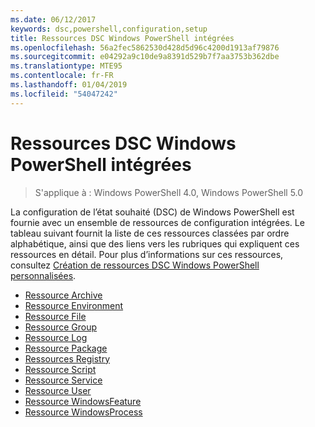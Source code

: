 ```yaml
---
ms.date: 06/12/2017
keywords: dsc,powershell,configuration,setup
title: Ressources DSC Windows PowerShell intégrées
ms.openlocfilehash: 56a2fec5862530d428d5d96c4200d1913af79876
ms.sourcegitcommit: e04292a9c10de9a8391d529b7f7aa3753b362dbe
ms.translationtype: MTE95
ms.contentlocale: fr-FR
ms.lasthandoff: 01/04/2019
ms.locfileid: "54047242"
---
```

# <a name="built-in-windows-powershell-desired-state-configuration-resources"></a>Ressources DSC Windows PowerShell intégrées

> S'applique à : Windows PowerShell 4.0, Windows PowerShell 5.0

La configuration de l’état souhaité (DSC) de Windows PowerShell est fournie avec un ensemble de ressources de configuration intégrées. Le tableau suivant fournit la liste de ces ressources classées par ordre alphabétique, ainsi que des liens vers les rubriques qui expliquent ces ressources en détail. Pour plus d’informations sur ces ressources, consultez [Création de ressources DSC Windows PowerShell personnalisées](../../../resources/authoringResource.md).

* [Ressource Archive](archiveResource.md)
* [Ressource Environment](environmentResource.md)
* [Ressource File](fileResource.md)
* [Ressource Group](groupResource.md)
* [Ressource Log](logResource.md)
* [Ressource Package](packageResource.md)
* [Ressources Registry](registryResource.md)
* [Ressource Script](scriptResource.md)
* [Ressource Service](serviceResource.md)
* [Ressource User](userResource.md)
* [Ressource WindowsFeature](windowsfeatureResource.md)
* [Ressource WindowsProcess](windowsProcessResource.md)